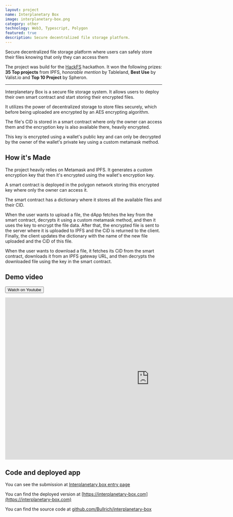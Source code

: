 ```yaml
---
layout: project
name: Interplanetary Box
image: interplanetary-box.png
category: other
technology: Web3, Typescript, Polygon
featured: true
description: Secure decentralized file storage platform.
---
```


Secure decentralized file storage platform where users can safely store their files knowing that only they can access them 

The project was build for the [HackFS](https://hackfs.com) hackathon. It won the following prizes: **35 Top projects** from IPFS, *honorable mention* by Tableland, **Best Use** by Valist.io and **Top 10 Project** by Spheron.

---

Interplanetary Box is a secure file storage system. It allows users to deploy their own smart contract and start storing their encrypted files.

It utilizes the power of decentralized storage to store files securely, which before being uploaded are encrypted by an AES encrypting algorithm.

The file's CID is stored in a smart contract where only the owner can access them and the encryption key is also available there, heavily encrypted.

This key is encrypted using a wallet's public key and can only be decrypted by the owner of the wallet's private key using a custom metamask method.

## How it's Made

The project heavily relies on Metamask and IPFS. It generates a custom encryption key that then it's encrypted using the wallet's encryption key.

A smart contract is deployed in the polygon network storing this encrypted key where only the owner can access it.

The smart contract has a dictionary where it stores all the available files and their CID.

When the user wants to upload a file, the dApp fetches the key from the smart contract, decrypts it using a custom metamask method, and then it uses the key to encrypt the file data. After that, the encrypted file is sent to the server where it is uploaded to IPFS and the CiD is returned to the client. Finally, the client updates the dictionary with the name of the new file uploaded and the CiD of this file.

When the user wants to download a file, it fetches its CiD from the smart contract, downloads it from an IPFS gateway URL, and then decrypts the downloaded file using the key in the smart contract.

## Demo video

<a class="youtube-button" href="https://youtu.be/4UX5Vq8k_j8" target="_blank"><button type="button" class="btn btn-danger">Watch on Youtube</button></a>

<iframe class="youtube-video" width="924" height="520" src="https://www.youtube.com/embed/4UX5Vq8k_j8" title="YouTube video player" frameborder="0" allow="accelerometer; autoplay; clipboard-write; encrypted-media; gyroscope; picture-in-picture" allowfullscreen></iframe>

## Code and deployed app

You can see the submission at [Interplanetary box entry page](https://ethglobal.com/showcase/interplanetary-box-3yx0f)

You can find the deployed version at [https://interplanetary-box.com](https://interplanetary-box.com)

You can find the source code at [github.com/Bullrich/interplanetary-box](https://github.com/Bullrich/interplanetary-box)
